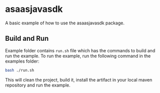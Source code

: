 # asaasjavasdk

A basic example of how to use the asaasjavasdk package.

## Build and Run

Example folder contains `run.sh` file which has the commands to build and run the example.
To run the example, run the following command in the examples folder:

```sh
bash ./run.sh
```

This will clean the project, build it, install the artifact in your local maven repository and run the example.

<!-- This file was generated by liblab | https://liblab.com/ -->
